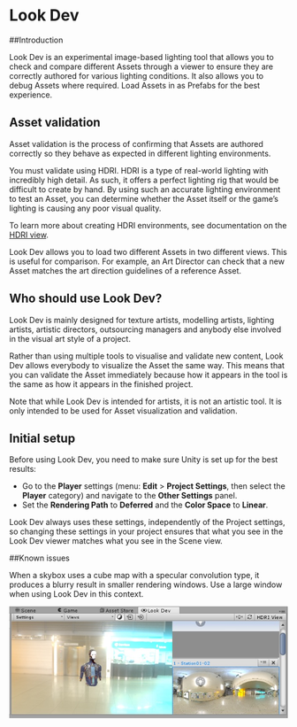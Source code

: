# Look Dev

##Introduction

Look Dev is an experimental image-based lighting tool that allows you to check and compare different Assets through a viewer to ensure they are correctly authored for various lighting conditions. It also allows you to debug Assets where required. Load Assets in as Prefabs for the best experience.

## Asset validation

Asset validation is the process of confirming that Assets are authored correctly so they behave as expected in different lighting environments.

You must validate using HDRI. HDRI is a type of real-world lighting with incredibly high detail. As such, it offers a perfect lighting rig that would be difficult to create by hand. By using such an accurate lighting environment to test an Asset, you can determine whether the Asset itself or the game’s lighting is causing any poor visual quality.

To learn more about creating HDRI environments, see documentation on the [HDRI view](LookDevHDRIView).

Look Dev allows you to load two different Assets in two different views. This is useful for comparison. For example, an Art Director can check that a new Asset matches the art direction guidelines of a reference Asset. 

## Who should use Look Dev? 

Look Dev is mainly designed for texture artists, modelling artists, lighting artists, artistic directors, outsourcing managers and anybody else involved in the visual art style of a project. 

Rather than using multiple tools to visualise and validate new content, Look Dev allows everybody to visualize the Asset the same way. This means that you can validate the Asset immediately because how it appears in the tool is the same as how it appears in the finished project. 

Note that while Look Dev is intended for artists, it is not an artistic tool. It is only intended to be used for Asset visualization and validation.

## Initial setup

Before using Look Dev, you need to make sure Unity is set up for the best results:

* Go to the __Player__ settings (menu: __Edit__ &gt; __Project Settings__, then select the __Player__ category) and navigate to the __Other Settings__ panel. 
* Set the __Rendering Path__ to __Deferred__ and the __Color Space__ to __Linear__. 

Look Dev always uses these settings, independently of the Project settings, so changing these settings in your project ensures that what you see in the Look Dev viewer matches what you see in the Scene view. 

##Known issues

When a skybox uses a cube map with a specular convolution type, it produces a blurry result in smaller rendering windows. Use a large window when using Look Dev in this context.

![Known issue: skybox can produce a blurry result in certain circumstances](../uploads/Main/LookDev-KnownIssueSkybox.png)
